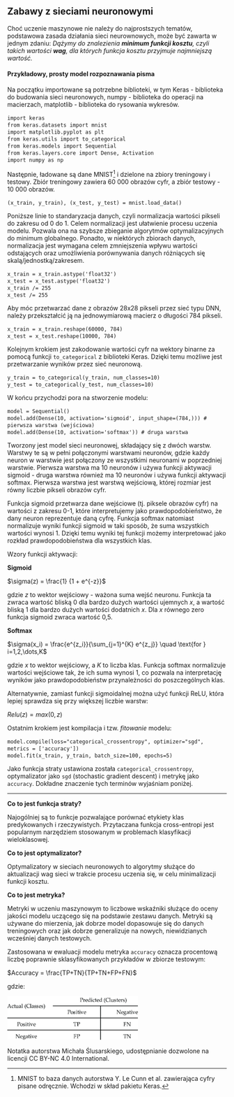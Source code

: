 ## Zabawy z sieciami neuronowymi

Choć uczenie maszynowe nie należy do najprostszych tematów, podstawowa zasada działania sieci neurownowych, może być zawarta w jednym zdaniu:
*Dążymy do znalezienia **minimum funkcji kosztu**, czyli takich wartości **wag**, dla których funkcja kosztu przyjmuje najmniejszą wartość.*

#### **Przykładowy, prosty model rozpoznawania pisma**

Na początku importowane są potrzebne biblioteki, w tym Keras - biblioteka do budowania sieci neuronowych, numpy - biblioteka do operacji na macierzach, matplotlib - biblioteka do rysowania wykresów.

```
import keras 
from keras.datasets import mnist 
import matplotlib.pyplot as plt 
from keras.utils import to_categorical
from keras.models import Sequential 
from keras.layers.core import Dense, Activation
import numpy as np
```

Następnie, ładowane są dane MNIST[^1] i dzielone na zbiory treningowy i testowy. Zbiór treningowy zawiera 60 000 obrazów cyfr, a zbiór testowy - 10 000 obrazów.

[^1]: MNIST to baza danych autorstwa Y. Le Cunn et al. zawierająca cyfry pisane odręcznie. Wchodzi w skład pakietu Keras.

```
(x_train, y_train), (x_test, y_test) = mnist.load_data()
```

Poniższe linie to standaryzacja danych, czyli normalizacja wartości pikseli do zakresu od 0 do 1. Celem normalizacji jest ułatwienie procesu uczenia modelu. Pozwala ona na szybsze zbieganie algorytmów optymalizacyjnych do minimum globalnego. Ponadto, w niektórych zbiorach danych, normalizacja jest wymagana celem zmniejszenia wpływu wartości odstających oraz umożliwienia porównywania danych różniących się skalą/jednostką/zakresem. 

```
x_train = x_train.astype('float32') 
x_test = x_test.astype('float32') 
x_train /= 255
x_test /= 255
```

Aby móc przetwarzać dane z obrazów 28x28 pikseli przez sieć typu DNN, należy przekształcić ją na jednowymiarową macierz o długości 784 pikseli.

```
x_train = x_train.reshape(60000, 784) 
x_test = x_test.reshape(10000, 784)
```

Kolejnym krokiem jest zakodowanie wartości cyfr na wektory binarne za pomocą funkcji `to_categorical` z biblioteki Keras. Dzięki temu możliwe jest przetwarzanie wyników przez sieć neuronową.

```
y_train = to_categorical(y_train, num_classes=10) 
y_test = to_categorical(y_test, num_classes=10)
```

W końcu przychodzi pora na stworzenie modelu: 

```
model = Sequential() 
model.add(Dense(10, activation='sigmoid', input_shape=(784,))) # pierwsza warstwa (wejściowa)
model.add(Dense(10, activation='softmax')) # druga warstwa
```

Tworzony jest model sieci neuronowej, składający się z dwóch warstw. Warstwy te są w pełni połączonymi warstwami neuronów, gdzie każdy neuron w warstwie jest połączony ze wszystkimi neuronami w poprzedniej warstwie. Pierwsza warstwa ma 10 neuronów i używa funkcji aktywacji sigmoid - druga warstwa również ma 10 neuronów i używa funkcji aktywacji softmax. Pierwsza warstwa jest warstwą wejściową, której rozmiar jest równy liczbie pikseli obrazów cyfr. 

Funkcja sigmoid przetwarza dane wejściowe (tj. piksele obrazów cyfr) na wartości z zakresu 0-1, które interpretujemy jako prawdopodobieństwo, że dany neuron reprezentuje daną cyfrę. Funkcja softmax natomiast normalizuje wyniki funkcji sigmoid w taki sposób, że suma wszystkich wartości wynosi 1. Dzięki temu wyniki tej funkcji możemy interpretować jako rozkład prawdopodobieństwa dla wszystkich klas.

Wzory funkcji aktywacji:

**Sigmoid** 

$\sigma(z) = \frac{1} {1 + e^{-z}}$

gdzie $z$ to wektor wejściowy - ważona suma wejść neuronu. Funkcja ta zwraca wartość bliską 0 dla bardzo dużych wartości ujemnych $x$, a wartość bliską 1 dla bardzo dużych wartości dodatnich $x$. Dla $x$ równego zero funkcja sigmoid zwraca wartość 0,5.

**Softmax**

$\sigma(x_i) = \frac{e^{z_i}}{\sum_{j=1}^{K} e^{z_j}} \quad \text{for } i=1,2,\dots,K$

gdzie $x$ to wektor wejściowy, a $K$ to liczba klas. Funkcja softmax normalizuje wartości wejściowe tak, że ich suma wynosi 1, co pozwala na interpretację wyników jako prawdopodobieństw przynależności do poszczególnych klas.

Alternatywnie, zamiast funkcji sigmoidalnej można użyć funkcji ReLU, która lepiej sprawdza się przy większej liczbie warstw:

$Relu(z) = max(0, z)$

Ostatnim krokiem jest kompilacja i tzw. *fitowanie* modelu:

```
model.compile(loss="categorical_crossentropy", optimizer="sgd", metrics = ['accuracy'])
model.fit(x_train, y_train, batch_size=100, epochs=5)
```

Jako funkcja straty ustawiona została `categorical_crossentropy`, optymalizator jako `sgd` (stochastic gradient descent) i metrykę jako `accuracy`. Dokładne znaczenie tych terminów wyjaśniam poniżej.

___

**Co to jest funkcja straty?** 

Najogólniej są to funkcje pozwalające porównać etykiety klas predykowanych i rzeczywistych. Przytaczana funkcja cross-entropi jest popularnym narzędziem stosowanym w problemach klasyfikacji wieloklasowej. 

**Co to jest optymalizator?**

Optymalizatory w sieciach neuronowych to algorytmy służące do aktualizacji wag sieci w trakcie procesu uczenia się, w celu minimalizacji funkcji kosztu. 

**Co to jest metryka?**

Metryki w uczeniu maszynowym to liczbowe wskaźniki służące do oceny jakości modelu uczącego się na podstawie zestawu danych. Metryki są używane do mierzenia, jak dobrze model dopasowuje się do danych treningowych oraz jak dobrze generalizuje na nowych, niewidzianych wcześniej danych testowych.

Zastosowana w ewaluacji modelu metryka `accuracy` oznacza procentową liczbę poprawnie sklasyfikowanych przykładów w zbiorze testowym:

$Accuracy = \frac{TP+TN}{TP+TN+FP+FN}$

gdzie: 

<img src="Confusion-Matrix-between-cluster-labels-TP-true-positive-FP-false-positive-TN-true.png" width="300" height="100"/>

Notatka autorstwa Michała Ślusarskiego, udostępnianie dozwolone na licencji CC BY-NC 4.0 International.
